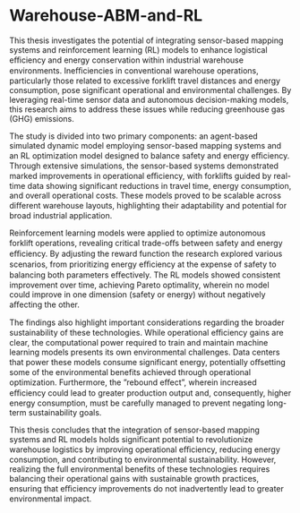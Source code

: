 # Warehouse-ABM-and-RL

This thesis investigates the potential of integrating sensor-based mapping systems and reinforcement learning (RL) models to enhance logistical eﬃciency and energy conservation within industrial warehouse environments. Ineﬃciencies in conventional warehouse operations, particularly those related to excessive forklift travel distances and energy consumption, pose significant operational and environmental challenges. By leveraging real-time sensor data and autonomous decision-making models, this research aims to address these issues while reducing greenhouse gas (GHG) emissions.

The study is divided into two primary components: an agent-based simulated dynamic model
employing sensor-based mapping systems and an RL optimization model designed to balance safety
and energy eﬃciency. Through extensive simulations, the sensor-based systems demonstrated marked improvements in operational eﬃciency, with forklifts guided by real-time data showing significant reductions in travel time, energy consumption, and overall operational costs. These models proved to be scalable across diﬀerent warehouse layouts, highlighting their adaptability and potential for broad industrial application.

Reinforcement learning models were applied to optimize autonomous forklift operations, revealing critical trade-oﬀs between safety and energy eﬃciency. By adjusting the reward function the research explored various scenarios, from prioritizing energy eﬃciency at the expense of safety to balancing both parameters eﬀectively. The RL models showed consistent improvement over time, achieving Pareto optimality, wherein no model could improve in one dimension (safety or energy) without negatively aﬀecting the other.

The findings also highlight important considerations regarding the broader sustainability of these technologies. While operational eﬃciency gains are clear, the computational power required to train and maintain machine learning models presents its own environmental challenges. Data centers that power these models consume significant energy, potentially oﬀsetting some of the environmental benefits achieved through operational optimization. Furthermore, the ”rebound eﬀect”, wherein increased eﬃciency could lead to greater production output and, consequently, higher energy consumption, must be carefully managed to prevent negating long-term sustainability goals.

This thesis concludes that the integration of sensor-based mapping systems and RL models holds
significant potential to revolutionize warehouse logistics by improving operational eﬃciency, reducing energy consumption, and contributing to environmental sustainability. However, realizing the full environmental benefits of these technologies requires balancing their operational gains with sustainable growth practices, ensuring that eﬃciency improvements do not inadvertently lead to greater environmental impact.